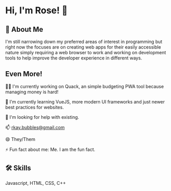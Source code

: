 
# Hi, I'm Rose! 👋



## 🚀 About Me
I'm still narrowing down my preferred areas of interest in programming but right now the focuses are on creating web apps for their easily accessible nature simply requiring a web browser to work and working on development tools to help improve the developer experience in different ways.

## Even More!
👩‍💻 I'm currently working on Quack, an simple budgeting PWA tool because managing money is hard!

🧠 I'm currently learning VueJS, more modern UI frameworks and just newer best practices for websites.

🤔 I'm looking for help with existing.

📫 rkay.bubbles@gmail.com

😄 They/Them

⚡️ Fun fact about me: Me. I am the fun fact.

## 🛠 Skills
Javascript, HTML, CSS, C++

